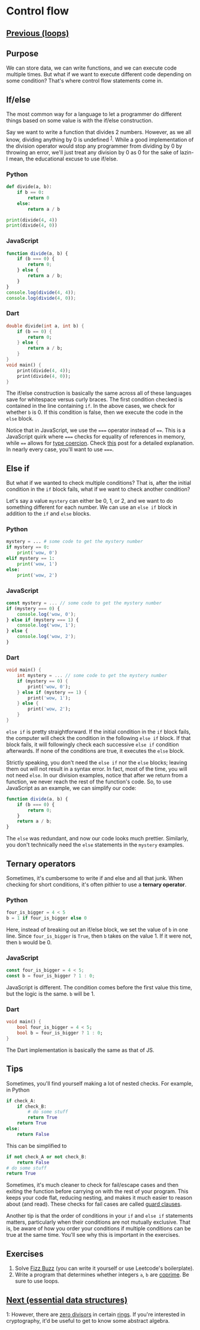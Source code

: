 # Control flow

## [Previous (loops)](./loops.md)

## Purpose

We can store data, we can write functions, and we can execute code multiple times. But what if we want to execute different code depending on some condition? That's where control flow statements come in.

## If/else

The most common way for a language to let a programmer do different things based on some value is with the if/else construction.

Say we want to write a function that divides 2 numbers. However, as we all know, dividing anything by 0 is undefined <sup>[1](#myfootnote1)</sup>. While a good implementation of the division operator would stop any programmer from dividing by 0 by throwing an error, we'll just treat any division by 0 as 0 for the sake of lazin- I mean, the educational excuse to use if/else.

### Python

```python
def divide(a, b):
    if b == 0:
        return 0
    else:
        return a / b

print(divide(4, 4))
print(divide(4, 0))
```

### JavaScript

```js
function divide(a, b) {
    if (b === 0) {
        return 0;
    } else {
        return a / b;
    }
}
console.log(divide(4, 4));
console.log(divide(4, 0));
```

### Dart

```dart
double divide(int a, int b) {
    if (b == 0) {
        return 0;
    } else {
        return a / b;
    }
}
void main() {
    print(divide(4, 4));
    print(divide(4, 0));
}
```

The if/else construction is basically the same across all of these languages save for whitespace versus curly braces. The first condition checked is contained in the line containing `if`. In the above cases, we check for whether `b` is 0. If this condition is false, then we execute the code in the `else` block.

Notice that in JavaScript, we use the `===` operator instead of `==`. This is a JavaScript quirk where `===` checks for equality of references in memory, while `==` allows for [type coercion](https://developer.mozilla.org/en-US/docs/Glossary/Type_coercion). Check [this](https://stackoverflow.com/questions/359494/which-equals-operator-vs-should-be-used-in-javascript-comparisons) post for a detailed explanation. In nearly every case, you'll want to use `===`.

## Else if

But what if we wanted to check multiple conditions? That is, after the initial condition in the `if` block fails, what if we want to check another condition?

Let's say a value `mystery` can either be 0, 1, or 2, and we want to do something different for each number. We can use an `else if` block in addition to the `if` and `else` blocks.

### Python

```python
mystery = ... # some code to get the mystery number
if mystery == 0:
    print('wow, 0')
elif mystery == 1:
    print('wow, 1')
else:
    print('wow, 2')
```

### JavaScript

```js
const mystery = ... // some code to get the mystery number
if (mystery === 0) {
    console.log('wow, 0');
} else if (mystery === 1) {
    console.log('wow, 1');
} else {
    console.log('wow, 2');
}
```

### Dart

```dart
void main() {
    int mystery = ... // some code to get the mystery number
    if (mystery == 0) {
        print('wow, 0');
    } else if (mystery == 1) {
        print('wow, 1');
    } else {
        print('wow, 2');
    }
}
```

`else if` is pretty straightforward. If the initial condition in the `if` block fails, the computer will check the condition in the following `else if` block. If that block fails, it will followingly check each successive `else if` condition afterwards. If none of the conditions are true, it executes the `else` block.

Strictly speaking, you don't need the `else if` nor the `else` blocks; leaving them out will not result in a syntax error. In fact, most of the time, you will not need `else`. In our division examples, notice that after we return from a function, we never reach the rest of the function's code. So, to use JavaScript as an example, we can simplify our code:

```js
function divide(a, b) {
    if (b === 0) {
        return 0;
    }
    return a / b;
}
```

The `else` was redundant, and now our code looks much prettier. Similarly, you don't technically need the `else` statements in the `mystery` examples.

## Ternary operators

Sometimes, it's cumbersome to write if and else and all that junk. When checking for short conditions, it's often pithier to use a **ternary operator**.

### Python

```python
four_is_bigger = 4 < 5
b = 1 if four_is_bigger else 0
```

Here, instead of breaking out an if/else block, we set the value of `b` in one line. Since `four_is_bigger` is `True`, then `b` takes on the value 1. If it were not, then `b` would be 0.

### JavaScript

```js
const four_is_bigger = 4 < 5;
const b = four_is_bigger ? 1 : 0;
```

JavaScript is different. The condition comes before the first value this time, but the logic is the same. `b` will be 1.

### Dart

```dart
void main() {
    bool four_is_bigger = 4 < 5;
    bool b = four_is_bigger ? 1 : 0;
}
```

The Dart implementation is basically the same as that of JS.

## Tips

Sometimes, you'll find yourself making a lot of nested checks. For example, in Python

```python
if check_A:
    if check_B:
        # do some stuff
        return True
    return True
else:
    return False
```

This can be simplified to

```python
if not check_A or not check_B:
    return False
# do some stuff
return True
```

Sometimes, it's much cleaner to check for fail/escape cases and then exiting the function before carrying on with the rest of your program. This keeps your code flat, reducing nesting, and makes it much easier to reason about (and read). These checks for fail cases are called [guard clauses](https://refactoring.com/catalog/replaceNestedConditionalWithGuardClauses.html).

Another tip is that the order of conditions in your `if` and `else if` statements matters, particularly when their conditions are not mutually exclusive. That is, be aware of how you order your conditions if multiple conditions can be true at the same time. You'll see why this is important in the exercises.

## Exercises

1. Solve [Fizz Buzz](https://leetcode.com/problems/fizz-buzz/) (you can write it yourself or use Leetcode's boilerplate).
2. Write a program that determines whether integers `a`, `b` are [coprime](https://en.wikipedia.org/wiki/Coprime_integers). Be sure to use loops.

## [Next (essential data structures)](./ds.md)

<a name="myfootnote1">1</a>: However, there are [zero divisors](https://en.wikipedia.org/wiki/Zero_divisor#:~:text=In%20abstract%20algebra%2C%20an%20element,to%20ax%20is%20not%20injective.&text=An%20element%20that%20is%20a,simply%20called%20a%20zero%20divisor.) in certain [rings](https://en.wikipedia.org/wiki/Ring_(mathematics)). If you're interested in cryptography, it'd be useful to get to know some abstract algebra.
